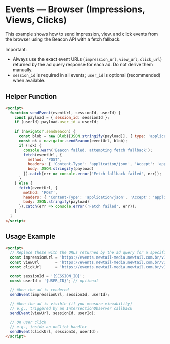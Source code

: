 # Events — Browser (Impressions, Views, Clicks)

This example shows how to send impression, view, and click events from the browser using the Beacon API with a fetch fallback.

Important:
- Always use the exact event URLs (`impression_url`, `view_url`, `click_url`) returned by the ad query response for each ad. Do not derive them manually.
- `session_id` is required in all events; `user_id` is optional (recommended) when available.

## Helper Function

```html
<script>
  function sendEvent(eventUrl, sessionId, userId) {
    const payload = { session_id: sessionId };
    if (userId) payload.user_id = userId;

    if (navigator.sendBeacon) {
      const blob = new Blob([JSON.stringify(payload)], { type: 'application/json' });
      const ok = navigator.sendBeacon(eventUrl, blob);
      if (!ok) {
        console.warn('Beacon failed, attempting fetch fallback');
        fetch(eventUrl, {
          method: 'POST',
          headers: { 'Content-Type': 'application/json', 'Accept': 'application/json' },
          body: JSON.stringify(payload)
        }).catch(err => console.error('Fetch fallback failed', err));
      }
    } else {
      fetch(eventUrl, {
        method: 'POST',
        headers: { 'Content-Type': 'application/json', 'Accept': 'application/json' },
        body: JSON.stringify(payload)
      }).catch(err => console.error('Fetch failed', err));
    }
  }
</script>
```

## Usage Example

```html
<script>
  // Replace these with the URLs returned by the ad query for a specific ad
  const impressionUrl = 'https://events.newtail-media.newtail.com.br/v1/beacon/impression/{AD_EVENT_TOKEN}';
  const viewUrl       = 'https://events.newtail-media.newtail.com.br/v1/beacon/view/{AD_EVENT_TOKEN}';
  const clickUrl      = 'https://events.newtail-media.newtail.com.br/v1/beacon/click/{AD_EVENT_TOKEN}';

  const sessionId = '{SESSION_ID}';
  const userId = '{USER_ID}'; // optional

  // When the ad is rendered
  sendEvent(impressionUrl, sessionId, userId);

  // When the ad is visible (if you measure viewability)
  // e.g., triggered by an IntersectionObserver callback
  sendEvent(viewUrl, sessionId, userId);

  // On user click
  // e.g., inside an onClick handler
  sendEvent(clickUrl, sessionId, userId);
</script>
```
